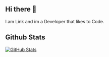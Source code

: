 ## Hi there 👋

I am Link and im a Developer that likes to Code.

## Github Stats
[![GitHub Stats](https://github-readme-stats.vercel.app/api?username=link-discord&show_icons=true&theme=tokyonight)]()
